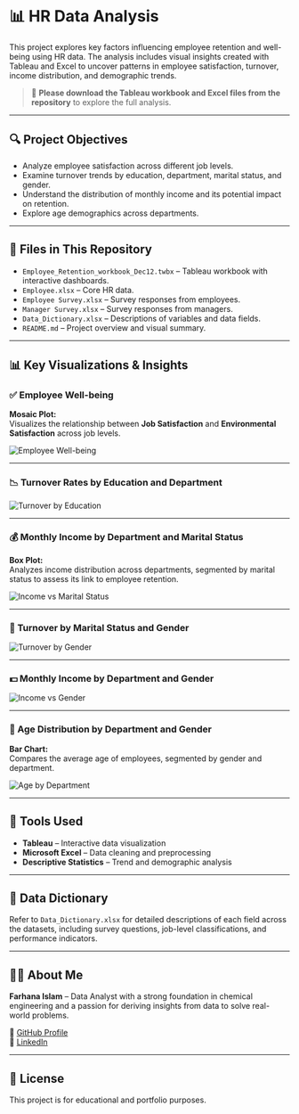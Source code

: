 # 📊 HR Data Analysis

This project explores key factors influencing employee retention and well-being using HR data. The analysis includes visual insights created with Tableau and Excel to uncover patterns in employee satisfaction, turnover, income distribution, and demographic trends.

> 🔽 **Please download the Tableau workbook and Excel files from the repository** to explore the full analysis.

---

## 🔍 Project Objectives

- Analyze employee satisfaction across different job levels.
- Examine turnover trends by education, department, marital status, and gender.
- Understand the distribution of monthly income and its potential impact on retention.
- Explore age demographics across departments.

---

## 📁 Files in This Repository

- `Employee_Retention_workbook_Dec12.twbx` – Tableau workbook with interactive dashboards.
- `Employee.xlsx` – Core HR data.
- `Employee Survey.xlsx` – Survey responses from employees.
- `Manager Survey.xlsx` – Survey responses from managers.
- `Data_Dictionary.xlsx` – Descriptions of variables and data fields.
- `README.md` – Project overview and visual summary.

---

## 📊 Key Visualizations & Insights

### ✅ Employee Well-being
**Mosaic Plot:**  
Visualizes the relationship between **Job Satisfaction** and **Environmental Satisfaction** across job levels.

![Employee Well-being](https://github.com/Farhanaislam1/HR-Data-Analysis-/assets/165937850/c5fd6013-d0ef-4517-8b62-88e9908e210e)

---

### 📉 Turnover Rates by Education and Department

![Turnover by Education](https://github.com/Farhanaislam1/HR-Data-Analysis-/assets/165937850/77cafe59-15a5-45d9-a502-6f9a7434d7a5)

---

### 💰 Monthly Income by Department and Marital Status

**Box Plot:**  
Analyzes income distribution across departments, segmented by marital status to assess its link to employee retention.

![Income vs Marital Status](https://github.com/Farhanaislam1/HR-Data-Analysis-/assets/165937850/fc20aabf-c107-4841-a5c6-26d6ae337a2d)

---

### 🔄 Turnover by Marital Status and Gender

![Turnover by Gender](https://github.com/Farhanaislam1/HR-Data-Analysis-/assets/165937850/f4e14de6-f0e6-44f3-9646-622b5e299ec9)

---

### 💵 Monthly Income by Department and Gender

![Income vs Gender](https://github.com/Farhanaislam1/HR-Data-Analysis-/assets/165937850/c545efe9-d9ce-43b7-b850-050f62baca74)

---

### 👥 Age Distribution by Department and Gender

**Bar Chart:**  
Compares the average age of employees, segmented by gender and department.

![Age by Department](https://github.com/Farhanaislam1/HR-Data-Analysis-/assets/165937850/b213ff17-2870-42ef-b669-01e603f27c05)

---

## 🧰 Tools Used

- **Tableau** – Interactive data visualization
- **Microsoft Excel** – Data cleaning and preprocessing
- **Descriptive Statistics** – Trend and demographic analysis

---

## 📑 Data Dictionary

Refer to `Data_Dictionary.xlsx` for detailed descriptions of each field across the datasets, including survey questions, job-level classifications, and performance indicators.

---

## 🙋‍♀️ About Me

**Farhana Islam** – Data Analyst with a strong foundation in chemical engineering and a passion for deriving insights from data to solve real-world problems.

🔗 [GitHub Profile](https://github.com/Farhanaislam1)  
🔗 [LinkedIn](https://www.linkedin.com/in/farhana-islam-261938262)

---

## 📌 License

This project is for educational and portfolio purposes.









